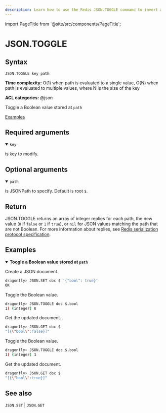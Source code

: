 ```yaml
---
description: Learn how to use the Redis JSON.TOGGLE command to invert a boolean value in a JSON document.
---
```

import PageTitle from '@site/src/components/PageTitle';

# JSON.TOGGLE

<PageTitle title="Redis JSON.TOGGLE Command (Documentation) | Dragonfly" />

## Syntax

    JSON.TOGGLE key path

**Time complexity:** O(1) when path is evaluated to a single value, O(N) when path is evaluated to multiple values, where N is the size of the key

**ACL categories:** @json

Toggle a Boolean value stored at `path`

[Examples](#examples)

## Required arguments

<details open><summary><code>key</code></summary> 

is key to modify.
</details>

## Optional arguments

<details open><summary><code>path</code></summary> 

is JSONPath to specify. Default is root `$`. 

</details>

## Return

JSON.TOGGLE returns an array of integer replies for each path, the new value (`0` if `false` or `1` if `true`), or `nil` for JSON values matching the path that are not Boolean.
For more information about replies, see [Redis serialization protocol specification](https://redis.io/docs/reference/protocol-spec).

## Examples

<details open>
<summary><b>Toogle a Boolean value stored at <code>path</code></b></summary>

Create a JSON document.

``` bash
dragonfly> JSON.SET doc $ '{"bool": true}'
OK
```

Toggle the Boolean value.

``` bash
dragonfly> JSON.TOGGLE doc $.bool
1) (integer) 0
```

Get the updated document.

``` bash
dragonfly> JSON.GET doc $
"[{\"bool\":false}]"
```

Toggle the Boolean value.

``` bash
dragonfly> JSON.TOGGLE doc $.bool
1) (integer) 1
```

Get the updated document.

``` bash
dragonfly> JSON.GET doc $
"[{\"bool\":true}]"
```
</details>

## See also

`JSON.SET` | `JSON.GET` 
